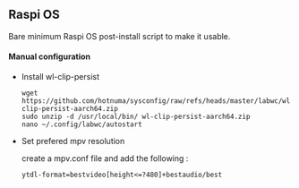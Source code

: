 
## Raspi OS

Bare minimum Raspi OS post-install script to make it usable.

#### Manual configuration

* Install wl-clip-persist
    
    ```
    wget https://github.com/hotnuma/sysconfig/raw/refs/heads/master/labwc/wl-clip-persist-aarch64.zip
    sudo unzip -d /usr/local/bin/ wl-clip-persist-aarch64.zip
    nano ~/.config/labwc/autostart
    ```

* Set prefered mpv resolution
	
	create a mpv.conf file and add the following :
	
	`ytdl-format=bestvideo[height<=?480]+bestaudio/best`


